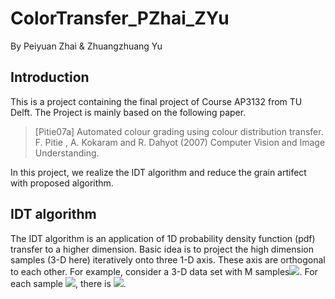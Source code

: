 # ColorTransfer_PZhai_ZYu

By Peiyuan Zhai & Zhuangzhuang Yu

## Introduction

This is a project containing the final project of Course AP3132 from TU Delft. The Project is mainly based on the following paper.

> [Pitie07a] Automated colour grading using colour distribution transfer.
> F. Pitie , A. Kokaram and R. Dahyot (2007) Computer Vision and Image
> Understanding.


In this project, we realize the IDT algorithm and reduce the grain artifect with proposed algorithm.

## IDT algorithm

The IDT algorithm is an application of 1D probability density function (pdf) transfer to a higher dimension. Basic idea is to project the high dimension samples (3-D here) iteratively onto three 1-D axis. These axis are orthogonal to each other. For example, consider a 3-D data set with M samples<img src="https://render.githubusercontent.com/render/math?math=U=\{u_1,u_2,\cdots,u_M\}">. For each sample <img src="https://render.githubusercontent.com/render/math?math=u_i\in U">, there is <img src="https://render.githubusercontent.com/render/math?math=u_i=[u_{i,1},u_{i,2},u_{i,3}]">.


